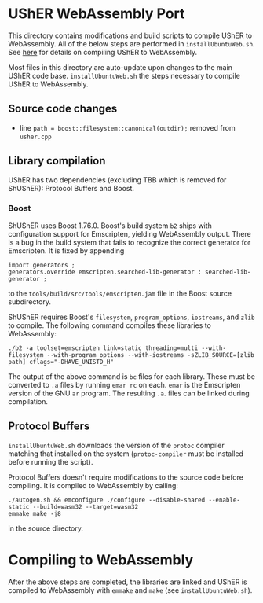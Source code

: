 # UShER WebAssembly Port

This directory contains modifications and build scripts to compile UShER to WebAssembly. All of the below steps are performed in `installUbuntuWeb.sh`. See <a href="../README.md">here</a> for details on compiling UShER to WebAssembly.

Most files in this directory are auto-update upon changes to the main UShER code base. `installUbuntuWeb.sh` the steps necessary to compile UShER to WebAssembly.

## Source code changes
- line `path = boost::filesystem::canonical(outdir);` removed from `usher.cpp`

## Library compilation
UShER has two dependencies (excluding TBB which is removed for ShUShER): Protocol Buffers and Boost.

### Boost
ShUShER uses Boost 1.76.0. Boost's build system `b2` ships with configuration support for Emscripten, yielding WebAssembly output. There is a bug in the build system that fails to recognize the correct generator for Emscripten. It is fixed by appending
    
    import generators ;
    generators.override emscripten.searched-lib-generator : searched-lib-generator ;
to the `tools/build/src/tools/emscripten.jam` file in the Boost source subdirectory.

ShUShER requires Boost's `filesystem`, `program_options`, `iostreams`, and `zlib` to compile. The following command compiles these libraries to WebAssembly:

    ./b2 -a toolset=emscripten link=static threading=multi --with-filesystem --with-program_options --with-iostreams -sZLIB_SOURCE=[zlib path] cflags="-DHAVE_UNISTD_H" 
 
 
The output of the above command is `bc` files for each library. These must be converted to `.a` files by running `emar rc` on each. `emar` is the Emscripten version of the GNU `ar` program. The resulting `.a`. files can be linked during compilation.

## Protocol Buffers
`installUbuntuWeb.sh` downloads the version of the `protoc` compiler matching that installed on the system (`protoc-compiler` must be installed before running the script).

Protocol Buffers doesn't require modifications to the source code before compiling. It is compiled to WebAssembly by calling:
       
    ./autogen.sh && emconfigure ./configure --disable-shared --enable-static --build=wasm32 --target=wasm32
    emmake make -j8
in the source directory.

# Compiling to WebAssembly
After the above steps are completed, the libraries are linked and UShER is compiled to WebAssembly with `emmake` and `make` (see `installUbuntuWeb.sh`).
